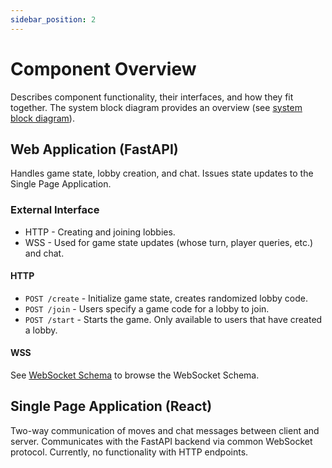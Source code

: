 ```yaml
---
sidebar_position: 2
---
```


# Component Overview

Describes component functionality, their interfaces, and how they fit together. The system block diagram provides an overview (see [system block diagram](../requirements/system-block-diagram.md)).

## Web Application (FastAPI)

Handles game state, lobby creation, and chat. Issues state updates to the Single Page Application.

### External Interface

* HTTP - Creating and joining lobbies.
* WSS - Used for game state updates (whose turn, player queries, etc.) and chat.

#### HTTP

* `POST /create` - Initialize game state, creates randomized lobby code.
* `POST /join` - Users specify a game code for a lobby to join.
* `POST /start` - Starts the game. Only available to users that have created a lobby.

#### WSS

See [WebSocket Schema](../api-specification/wss-schema.mdx) to browse the WebSocket Schema.

## Single Page Application (React)

Two-way communication of moves and chat messages between client and server. Communicates with the FastAPI backend via common WebSocket protocol. Currently, no functionality with HTTP endpoints.
